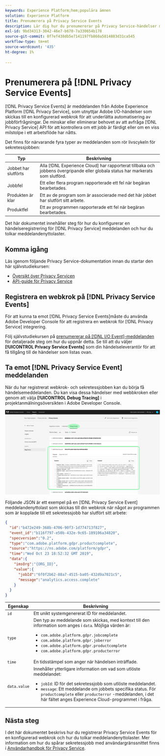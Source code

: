 ```yaml
---
keywords: Experience Platform;hem;populära ämnen
solution: Experience Platform
title: Prenumerera på Privacy Service Events
description: Lär dig hur du prenumererar på Privacy Service-händelser med en förkonfigurerad webkrok.
exl-id: 9bd34313-3042-46e7-b670-7a330654b178
source-git-commit: 0f7ef438db5e7141197fb860a5814883d31ca545
workflow-type: tm+mt
source-wordcount: '435'
ht-degree: 1%

---
```


# Prenumerera på [!DNL Privacy Service Events]

[!DNL Privacy Service Events] är meddelanden från Adobe Experience Platform [!DNL Privacy Service], som utnyttjar Adobe I/O-händelser som skickas till en konfigurerad webkrok för att underlätta automatisering av jobbförfrågningar. De minskar eller eliminerar behovet av att avfråga [!DNL Privacy Service] API för att kontrollera om ett jobb är färdigt eller om en viss milstolpe i ett arbetsflöde har nåtts.

Det finns för närvarande fyra typer av meddelanden som rör livscykeln för sekretessjobben:

| Typ | Beskrivning |
| --- | --- |
| Jobbet har slutförts | Alla [!DNL Experience Cloud] har rapporterat tillbaka och jobbens övergripande eller globala status har markerats som slutförd. |
| Jobbfel | Ett eller flera program rapporterade ett fel när begäran bearbetades. |
| Produkten är klar | Ett av de program som är associerade med det här jobbet har slutfört sitt arbete. |
| Produktfel | Ett av programmen rapporterade ett fel när begäran bearbetades. |

Det här dokumentet innehåller steg för hur du konfigurerar en händelseregistrering för [!DNL Privacy Service] meddelanden och hur du tolkar meddelandenyttolaster.

## Komma igång

Läs igenom följande Privacy Service-dokumentation innan du startar den här självstudiekursen:

* [Översikt över Privacy Servicen](./home.md)
* [API-guide för Privacy Service](./api/overview.md)

## Registrera en webkrok på [!DNL Privacy Service Events]

För att kunna ta emot [!DNL Privacy Service Events]måste du använda Adobe Developer Console för att registrera en webkrok för [!DNL Privacy Service] integrering.

Följ självstudiekursen på [prenumererar på [!DNL I/O Event]-meddelanden](../observability/alerts/subscribe.md) för detaljerade steg om hur du uppnår detta. Se till att du väljer **[!UICONTROL Privacy Service Events]** som din händelseleverantör för att få tillgång till de händelser som listas ovan.

## Ta emot [!DNL Privacy Service Event] meddelanden

När du har registrerat webkrok- och sekretessjobben kan du börja få händelsemeddelanden. Du kan visa dessa händelser med webbkroken eller genom att välja **[!UICONTROL Debug Tracing]** i projektanmälningsöversikten i Adobe Developer Console.

![](images/privacy-events/debug-tracing.png)

Följande JSON är ett exempel på en [!DNL Privacy Service Event] meddelandenyttolast som skickas till din webkrok när något av programmen som är kopplade till ett sekretessjobb har slutfört sitt arbete:

```json
{
  "id":"b472e249-368b-4706-90f3-1d774713f827",
  "event_id":"b116f797-e50b-432e-9c65-189106a34820",
  "specversion":"0.2",
  "type":"com.adobe.platform.gdpr.productcomplete",
  "source":"https://ns.adobe.com/platform/gdpr",
  "time":"Wed Oct 23 18:52:32 GMT 2019",
  "data":{
    "imsOrg":"{ORG_ID}",
    "value":{
      "jobId":"6f0f2b62-88a7-4515-ba05-432d9a7021c5",
      "message":"analytics.access.complete"
    }
  }
}
```

| Egenskap | Beskrivning |
| --- | --- |
| `id` | Ett unikt systemgenererat ID för meddelandet. |
| `type` | Den typ av meddelande som skickas, med kontext till den information som anges i `data`. Möjliga värden är: <ul><li>`com.adobe.platform.gdpr.jobcomplete`</li><li>`com.adobe.platform.gdpr.joberror`</li><li>`com.adobe.platform.gdpr.productcomplete`</li><li>`com.adobe.platform.gdpr.producterror`</li></ul> |
| `time` | En tidsstämpel som anger när händelsen inträffade. |
| `data.value` | Innehåller ytterligare information om vad som utlöste meddelandet: <ul><li>`jobId`: ID för det sekretessjobb som utlöste meddelandet.</li><li>`message`: Ett meddelande om jobbets specifika status. För `productcomplete` eller `producterror` -meddelanden, i det här fältet anges Experience Cloud-programmet i fråga.</li></ul> |

## Nästa steg

I det här dokumentet beskrivs hur du registrerar Privacy Service Events för en konfigurerad webkrok och hur du tolkar meddelandenyttolaster. Mer information om hur du spårar sekretessjobb med användargränssnittet finns i [Användarhandbok för Privacy Service](./ui/user-guide.md).
